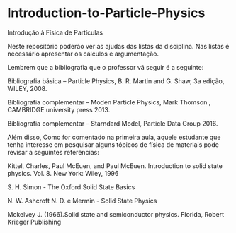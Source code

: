 # Introduction-to-Particle-Physics

Introdução à Física de Partículas 

Neste repositório poderão ver as ajudas das listas da disciplina. Nas listas é necessário apresentar os cálculos e argumentação. 

Lembrem que a bibliografia que o professor vã seguir é a seguinte:

Bibliografia básica – Particle Physics, B. R. Martin and G. Shaw, 3a edição, WILEY, 2008.


Bibliografia complementar – Moden Particle Physics, Mark Thomson , CAMBRIDGE university press 2013.


Bibliografia complementar – Starndard Model, Particle Data Group 2016.








Além disso, Como for comentado na primeira aula, aquele estudante que tenha interesse em pesquisar alguns tópicos de física de materiais pode revisar a seguintes referências: 


Kittel, Charles, Paul McEuen, and Paul McEuen. Introduction to solid state physics. Vol. 8. New York: Wiley, 1996


S. H. Simon - The Oxford Solid State Basics


N. W. Ashcroft N. D. e Mermin - Solid State Physics


Mckelvey J. (1966).Solid state and semiconductor physics. Florida, Robert Krieger Publishing


 

